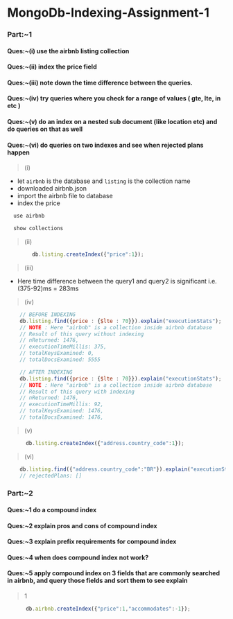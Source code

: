 # MongoDb-Indexing-Assignment-1

### Part:~1

#### Ques:~(i) use the airbnb listing collection
#### Ques:~(ii) index the price field
#### Ques:~(iii) note down the time difference between the queries.
#### Ques:~(iv) try queries where you check for a range of values ( gte, lte, in etc )
#### Ques:~(v) do an index on a nested sub document (like location etc) and do queries on that as well
#### Ques:~(vi) do queries on two indexes and see when rejected plans happen

> (i)


- let ```airbnb``` is the database and ```listing``` is the collection name
- downloaded airbnb.json
- import the airbnb file to database
- index the price
```js
  use airbnb
```
```js
  show collections
```
> (ii)


```js
        db.listing.createIndex({"price":1});
```
> (iii)

- Here time difference between the query1 and query2 is significant i.e. (375-92)ms = 283ms

> (iv)

```js
    // BEFORE INDEXING
    db.listing.find({price : {$lte : 70}}).explain("executionStats");
    // NOTE : Here "airbnb" is a collection inside airbnb database
    // Result of this query without indexing
    // nReturned: 1476,
    // executionTimeMillis: 375,
    // totalKeysExamined: 0,
    // totalDocsExamined: 5555

    // AFTER INDEXING
    db.listing.find({price : {$lte : 70}}).explain("executionStats");
    // NOTE : Here "airbnb" is a collection inside airbnb database
    // Result of this query with indexing
    // nReturned: 1476,
    // executionTimeMillis: 92,
    // totalKeysExamined: 1476,
    // totalDocsExamined: 1476,
```

> (v)

```js
      db.listing.createIndex({"address.country_code":1});
```

> (vi)

```js
    db.listing.find({"address.country_code":"BR"}).explain("executionStats");
    // rejectedPlans: []
```

### Part:~2

#### Ques:~1 do a compound index
#### Ques:~2 explain pros and cons of compound index
#### Ques:~3 explain prefix requirements for compound index
#### Ques:~4 when does compound index not work?
#### Ques:~5 apply compound index on 3 fields that are commonly searched in airbnb, and query those fields and sort them to see explain
> 1


```js
      db.airbnb.createIndex({"price":1,"accommodates":-1});
```
